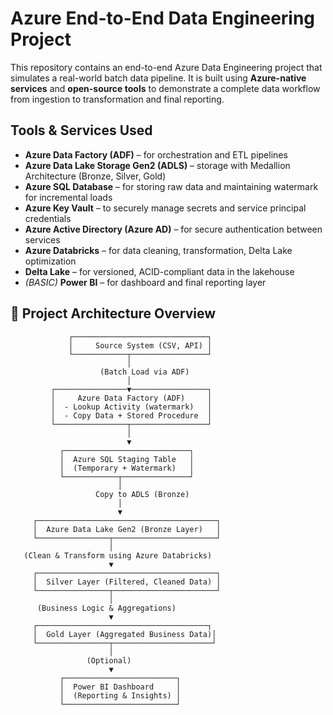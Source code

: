 #  Azure End-to-End Data Engineering Project

This repository contains an end-to-end Azure Data Engineering project that simulates a real-world batch data pipeline. It is built using **Azure-native services** and **open-source tools** to demonstrate a complete data workflow from ingestion to transformation and final reporting.

##  Tools & Services Used

- **Azure Data Factory (ADF)** – for orchestration and ETL pipelines  
- **Azure Data Lake Storage Gen2 (ADLS)** – storage with Medallion Architecture (Bronze, Silver, Gold)  
- **Azure SQL Database** – for storing raw data and maintaining watermark for incremental loads  
- **Azure Key Vault** – to securely manage secrets and service principal credentials  
- **Azure Active Directory (Azure AD)** – for secure authentication between services  
- **Azure Databricks** – for data cleaning, transformation, Delta Lake optimization  
- **Delta Lake** – for versioned, ACID-compliant data in the lakehouse  
- *(BASIC)* **Power BI** – for dashboard and final reporting layer

## 📌 Project Architecture Overview

                 ┌──────────────────────────────┐
                 │     Source System (CSV, API) │
                 └────────────┬─────────────────┘
                              │
                        (Batch Load via ADF)
                              │
             ┌────────────────▼─────────────────┐
             │     Azure Data Factory (ADF)     │
             │  - Lookup Activity (watermark)   │
             │  - Copy Data + Stored Procedure  │
             └────────────────┬─────────────────┘
                              │
                              ▼
               ┌────────────────────────────┐
               │  Azure SQL Staging Table   │
               │  (Temporary + Watermark)   │
               └────────────┬───────────────┘
                            │
                       Copy to ADLS (Bronze)
                            │
                            ▼
         ┌────────────────────────────────────────┐
         │  Azure Data Lake Gen2 (Bronze Layer)   │
         └────────────────┬───────────────────────┘
                          │
       (Clean & Transform using Azure Databricks)
                          ▼
         ┌────────────────────────────────────────┐
         │  Silver Layer (Filtered, Cleaned Data) │
         └────────────────┬───────────────────────┘
                          │
          (Business Logic & Aggregations)
                          ▼
         ┌──────────────────────────────────────┐
         │  Gold Layer (Aggregated Business Data)│
         └────────────────┬──────────────────────┘
                          │
                     (Optional)
                          ▼
               ┌─────────────────────────┐
               │  Power BI Dashboard     │
               │  (Reporting & Insights) │
               └─────────────────────────┘


